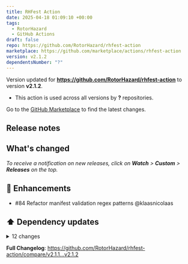 ```yaml
---
title: RHFest Action
date: 2025-04-18 01:09:10 +00:00
tags:
  - RotorHazard
  - GitHub Actions
draft: false
repo: https://github.com/RotorHazard/rhfest-action
marketplace: https://github.com/marketplace/actions/rhfest-action
version: v2.1.2
dependentsNumber: "?"
---
```



Version updated for **https://github.com/RotorHazard/rhfest-action** to version **v2.1.2**.
- This action is used across all versions by **?** repositories.

Go to the [GitHub Marketplace](https://github.com/marketplace/actions/rhfest-action) to find the latest changes.

## Release notes

## What's changed

_To receive a notification on new releases, click on **Watch** > **Custom** > **Releases** on the top._

## 🚀 Enhancements

- #84 Refactor manifest validation regex patterns @klaasnicolaas

## ⬆️ Dependency updates

<details>
<summary>12 changes</summary>

- #73 ⬆️ Update dependency ruff to v0.11.1 @[renovate[bot]](https://github.com/apps/renovate)
- #74 ⬆️ Update dependency ruff to v0.11.2 @[renovate[bot]](https://github.com/apps/renovate)
- #75 ⬆️ Update astral-sh/setup-uv action to v5.4.0 @[renovate[bot]](https://github.com/apps/renovate)
- #76 ⬆️ Update astral-sh/setup-uv action to v5.4.1 @[renovate[bot]](https://github.com/apps/renovate)
- #77 ⬆️ Lock file maintenance @[renovate[bot]](https://github.com/apps/renovate)
- #78 ⬆️ Update dependency ruff to v0.11.3 @[renovate[bot]](https://github.com/apps/renovate)
- #79 ⬆️ Update dependency ruff to v0.11.4 @[renovate[bot]](https://github.com/apps/renovate)
- #80 ⬆️ Lock file maintenance @[renovate[bot]](https://github.com/apps/renovate)
- #81 ⬆️ Update dependency ruff to v0.11.5 @[renovate[bot]](https://github.com/apps/renovate)
- #82 ⬆️ Update klaasnicolaas/action-pr-labels action to v2.0.2 @[renovate[bot]](https://github.com/apps/renovate)
- #83 ⬆️ Update astral-sh/setup-uv action to v5.4.2 @[renovate[bot]](https://github.com/apps/renovate)
- #85 ⬆️ Update dependency ruff to v0.11.6 @[renovate[bot]](https://github.com/apps/renovate)
</details>

**Full Changelog**: https://github.com/RotorHazard/rhfest-action/compare/v2.1.1...v2.1.2

